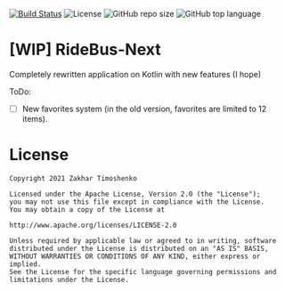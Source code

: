 [![Build Status](https://travis-ci.com/ztimms73/RideBus-Next.svg?branch=master)](https://travis-ci.com/ztimms73/RideBus-Next) ![License](https://img.shields.io/github/license/ztimms73/Ridebus-Next)
![GitHub repo size](https://img.shields.io/github/repo-size/ztimms73/RideBus-Next) ![GitHub top language](https://img.shields.io/github/languages/top/ztimms73/RideBus-Next)

# [WIP] RideBus-Next
Completely rewritten application on Kotlin with new features (I hope)

ToDo:
- [ ] New favorites system (in the old version, favorites are limited to 12 items).

# License

    Copyright 2021 Zakhar Timoshenko

    Licensed under the Apache License, Version 2.0 (the "License");
    you may not use this file except in compliance with the License.
    You may obtain a copy of the License at

    http://www.apache.org/licenses/LICENSE-2.0

    Unless required by applicable law or agreed to in writing, software
    distributed under the License is distributed on an "AS IS" BASIS,
    WITHOUT WARRANTIES OR CONDITIONS OF ANY KIND, either express or implied.
    See the License for the specific language governing permissions and
    limitations under the License.
